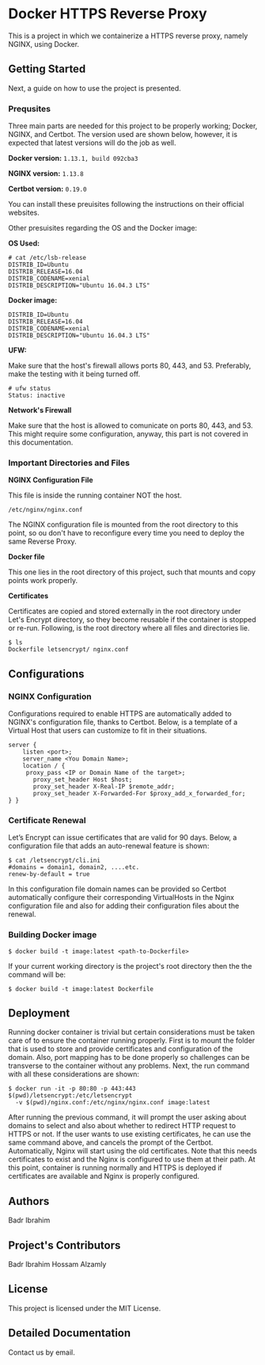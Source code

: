 # Docker HTTPS Reverse Proxy 
This is a project in which we containerize a HTTPS reverse proxy, namely NGINX, using Docker.  
## Getting Started
Next, a guide on how to use the project is presented.
### Prequsites
Three main parts are needed for this project to be properly working; Docker, NGINX, and Certbot. The version used are shown below, however, it is expected that latest versions will do the job as well. 

**Docker version:**
`1.13.1, build 092cba3`

**NGINX version:**
`1.13.8`

**Certbot version:**
`0.19.0`

You can install these preuisites following the instructions on their official websites.

Other presuisites regarding the OS and the Docker image:

**OS Used:**
```
# cat /etc/lsb-release
DISTRIB_ID=Ubuntu
DISTRIB_RELEASE=16.04
DISTRIB_CODENAME=xenial
DISTRIB_DESCRIPTION="Ubuntu 16.04.3 LTS"
```

**Docker image:**
```
DISTRIB_ID=Ubuntu
DISTRIB_RELEASE=16.04
DISTRIB_CODENAME=xenial
DISTRIB_DESCRIPTION="Ubuntu 16.04.3 LTS"
```

**UFW:**

Make sure that the host's firewall allows ports 80, 443, and 53. Preferably, make the testing with it being turned off.
```
# ufw status
Status: inactive
```

**Network's Firewall**

Make sure that the host is allowed to comunicate on ports 80, 443, and 53. This might require some configuration, anyway, this part is not covered in this documentation.

### Important Directories and Files

**NGINX Configuration File**

This file is inside the running container NOT the host.

```
/etc/nginx/nginx.conf
```

The NGINX configuration file is mounted from the root directory to this point, so ou don't have to reconfigure every time you need to deploy the same Reverse Proxy.

**Docker file**

This one lies in the root directory of this project, such that mounts and copy points work properly.

**Certificates**

Certificates are copied and stored externally in the root directory under Let's Encrypt directory, so they become reusable if the container is stopped or re-run. Following, is the root directory where all files and directories lie.

```
$ ls
Dockerfile letsencrypt/ nginx.conf
```

## Configurations


### NGINX Configuration

Configurations required to enable HTTPS are automatically added to NGINX's configuration file, thanks to Certbot. Below, is a template of a Virtual Host that users can customize to fit in their situations.

```
server {
    listen <port>;
    server_name <You Domain Name>;
    location / {
     proxy_pass <IP or Domain Name of the target>;
       proxy_set_header Host $host;
       proxy_set_header X-Real-IP $remote_addr;
       proxy_set_header X-Forwarded-For $proxy_add_x_forwarded_for;
} }
```

### Certificate Renewal

Let’s Encrypt can issue certificates that are valid for 90 days. Below, a configuration file that adds an auto-renewal feature is shown:


```
$ cat /letsencrypt/cli.ini
#domains = domain1, domain2, ....etc.
renew-by-default = true
```

In this configuration file domain names can be provided so Certbot automatically configure their corresponding VirtualHosts in the Nginx configuration file and also for adding their configuration files about the renewal.

### Building Docker image

`$ docker build -t image:latest <path-to-Dockerfile>`

If your current working directory is the project's root directory then the the command will be:

`$ docker build -t image:latest Dockerfile`

## Deployment

Running docker container is trivial but certain considerations must be taken care of to ensure the container running properly. First is to mount the folder that is used to store and provide certificates and configuration of the domain. Also, port mapping has to be done properly so challenges can be transverse to the container without any problems. Next, the run command with all these considerations are shown:

```
$ docker run -it -p 80:80 -p 443:443 $(pwd)/letsencrypt:/etc/letsencrypt
  -v $(pwd)/nginx.conf:/etc/nginx/nginx.conf image:latest
```

After running the previous command, it will prompt the user asking about domains to select and also about whether to redirect HTTP request to HTTPS or not. If the user wants to use existing certificates, he can use the same command above, and cancels the prompt of the Certbot. Automatically, Nginx will start using the old certificates. Note that this needs certificates to exist and the Nginx is configured to use them at their path. At this point, container is running normally and HTTPS is deployed if certificates are available and Nginx is properly configured.


## Authors

Badr Ibrahim 

## Project's Contributors 

Badr Ibrahim
Hossam Alzamly

## License

This project is licensed under the MIT License.

## Detailed Documentation

Contact us by email.
